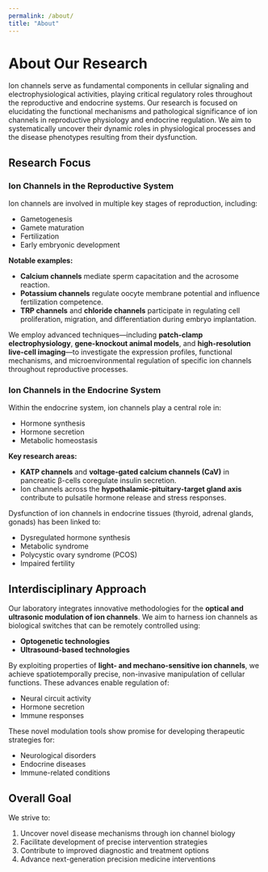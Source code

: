 ```yaml
---
permalink: /about/
title: "About"
---
```


# About Our Research

Ion channels serve as fundamental components in cellular signaling and electrophysiological activities, playing critical regulatory roles throughout the reproductive and endocrine systems. Our research is focused on elucidating the functional mechanisms and pathological significance of ion channels in reproductive physiology and endocrine regulation. We aim to systematically uncover their dynamic roles in physiological processes and the disease phenotypes resulting from their dysfunction.

## Research Focus

### Ion Channels in the Reproductive System
Ion channels are involved in multiple key stages of reproduction, including:
- Gametogenesis
- Gamete maturation
- Fertilization
- Early embryonic development

**Notable examples:**
- **Calcium channels** mediate sperm capacitation and the acrosome reaction.
- **Potassium channels** regulate oocyte membrane potential and influence fertilization competence.
- **TRP channels** and **chloride channels** participate in regulating cell proliferation, migration, and differentiation during embryo implantation.

We employ advanced techniques—including **patch-clamp electrophysiology**, **gene-knockout animal models**, and **high-resolution live-cell imaging**—to investigate the expression profiles, functional mechanisms, and microenvironmental regulation of specific ion channels throughout reproductive processes.

### Ion Channels in the Endocrine System
Within the endocrine system, ion channels play a central role in:
- Hormone synthesis
- Hormone secretion
- Metabolic homeostasis

**Key research areas:**
- **KATP channels** and **voltage-gated calcium channels (CaV)** in pancreatic β-cells coregulate insulin secretion.
- Ion channels across the **hypothalamic-pituitary-target gland axis** contribute to pulsatile hormone release and stress responses.

Dysfunction of ion channels in endocrine tissues (thyroid, adrenal glands, gonads) has been linked to:
- Dysregulated hormone synthesis
- Metabolic syndrome
- Polycystic ovary syndrome (PCOS)
- Impaired fertility

## Interdisciplinary Approach

Our laboratory integrates innovative methodologies for the **optical and ultrasonic modulation of ion channels**. We aim to harness ion channels as biological switches that can be remotely controlled using:

- **Optogenetic technologies**
- **Ultrasound-based technologies**

By exploiting properties of **light- and mechano-sensitive ion channels**, we achieve spatiotemporally precise, non-invasive manipulation of cellular functions. These advances enable regulation of:

- Neural circuit activity
- Hormone secretion
- Immune responses

These novel modulation tools show promise for developing therapeutic strategies for:

- Neurological disorders
- Endocrine diseases
- Immune-related conditions

## Overall Goal

We strive to:
1. Uncover novel disease mechanisms through ion channel biology
2. Facilitate development of precise intervention strategies
3. Contribute to improved diagnostic and treatment options
4. Advance next-generation precision medicine interventions
